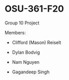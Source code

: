 # OSU-361-F20
Group 10 Project

Members:

- Clifford (Mason) Reiselt

- Dylan Bodvig

- Nam Nguyen

- Gagandeep Singh
